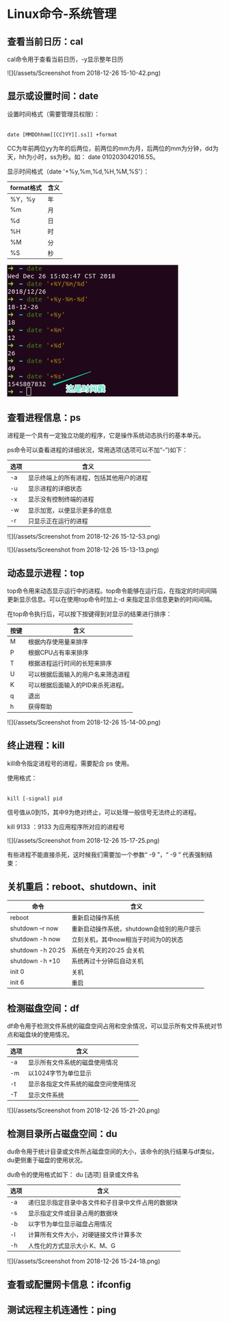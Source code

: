 # Linux命令-系统管理

## 查看当前日历：cal

cal命令用于查看当前日历，-y显示整年日历

![](/assets/Screenshot from 2018-12-26 15-10-42.png)

## 显示或设置时间：date

设置时间格式（需要管理员权限）：

```

date [MMDDhhmm[[CC]YY][.ss]] +format

```

CC为年前两位yy为年的后两位，前两位的mm为月，后两位的mm为分钟，dd为天，hh为小时，ss为秒。如： date 010203042016.55。

显示时间格式（date '+%y,%m,%d,%H,%M,%S'）：

|format格式|含义|
| - | - |
|%Y，%y|年|
|%m|月|
|%d|日|
|%H|时|
|%M|分|
|%S|秒|

![](/assets/:Users:dorayo:Desktop:Selection_001.jpg)

## 查看进程信息：ps

进程是一个具有一定独立功能的程序，它是操作系统动态执行的基本单元。

ps命令可以查看进程的详细状况，常用选项(选项可以不加“-”)如下：

|选项|含义|
| - | - |
|-a|显示终端上的所有进程，包括其他用户的进程|
|-u|显示进程的详细状态|
|-x|显示没有控制终端的进程|
|-w|显示加宽，以便显示更多的信息|
|-r|只显示正在运行的进程|

![](/assets/Screenshot from 2018-12-26 15-12-53.png)

![](/assets/Screenshot from 2018-12-26 15-13-13.png)

## 动态显示进程：top

top命令用来动态显示运行中的进程。top命令能够在运行后，在指定的时间间隔更新显示信息。可以在使用top命令时加上-d 来指定显示信息更新的时间间隔。

在top命令执行后，可以按下按键得到对显示的结果进行排序：

|按键|含义|
| - | - |
|M|根据内存使用量来排序|
|P|根据CPU占有率来排序|
|T|根据进程运行时间的长短来排序|
|U|可以根据后面输入的用户名来筛选进程|
|K|可以根据后面输入的PID来杀死进程。|
|q|退出|
|h|获得帮助|

![](/assets/Screenshot from 2018-12-26 15-14-00.png)

## 终止进程：kill

kill命令指定进程号的进程，需要配合 ps 使用。

使用格式：

```

kill [-signal] pid

```

信号值从0到15，其中9为绝对终止，可以处理一般信号无法终止的进程。

kill 9133 ：9133 为应用程序所对应的进程号

![](/assets/Screenshot from 2018-12-26 15-17-25.png)

有些进程不能直接杀死，这时候我们需要加一个参数“ -9 ”，“ -9 ” 代表强制结束：

## 关机重启：reboot、shutdown、init

|命令|含义|
| - | - |
|reboot|重新启动操作系统|
|shutdown –r now|重新启动操作系统，shutdown会给别的用户提示|
|shutdown -h now|立刻关机，其中now相当于时间为0的状态|
|shutdown -h 20:25|系统在今天的20:25 会关机|
|shutdown -h +10|系统再过十分钟后自动关机|
|init 0|关机|
|init 6|重启|

## 检测磁盘空间：df

df命令用于检测文件系统的磁盘空间占用和空余情况，可以显示所有文件系统对节点和磁盘块的使用情况。

|选项|含义|
| - | - |
|-a|显示所有文件系统的磁盘使用情况|
|-m|以1024字节为单位显示|
|-t|显示各指定文件系统的磁盘空间使用情况|
|-T|显示文件系统|

![](/assets/Screenshot from 2018-12-26 15-21-20.png)

## 检测目录所占磁盘空间：du

du命令用于统计目录或文件所占磁盘空间的大小，该命令的执行结果与df类似，du更侧重于磁盘的使用状况。

du命令的使用格式如下： du [选项] 目录或文件名

|选项|含义|
| - | - |
|-a|递归显示指定目录中各文件和子目录中文件占用的数据块|
|-s|显示指定文件或目录占用的数据块|
|-b|以字节为单位显示磁盘占用情况|
|-l|计算所有文件大小，对硬链接文件计算多次|
|-h|人性化的方式显示大小 K、M、G|

![](/assets/Screenshot from 2018-12-26 15-24-18.png)

## 查看或配置网卡信息：ifconfig


## 测试远程主机连通性：ping

